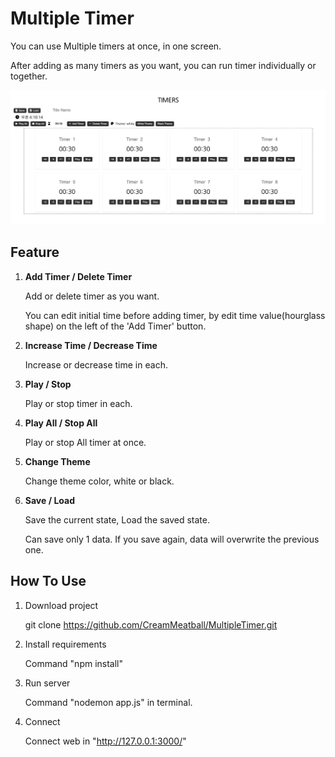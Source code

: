 # Multiple Timer

You can use Multiple timers at once, in one screen.

After adding as many timers as you want, you can run timer individually or together.

![screen](./example/screen.png)

## Feature

1. **Add Timer / Delete Timer**

   Add or delete timer as you want.

   You can edit initial time before adding timer, by edit time value(hourglass shape) on the left of the 'Add Timer' button.

3. **Increase Time / Decrease Time**

   Increase or decrease time in each.

4. **Play / Stop**

   Play or stop timer in each.

5. **Play All / Stop All**

   Play or stop All timer at once.

6. **Change Theme**

   Change theme color, white or black.

7. **Save / Load**

   Save the current state, Load the saved state.

   Can save only 1 data. If you save again, data will overwrite the previous one.


## How To Use

1. Download project

   git clone https://github.com/CreamMeatball/MultipleTimer.git

2. Install requirements

   Command "npm install"

3. Run server

   Command "nodemon app.js" in terminal.

4. Connect

   Connect web in "http://127.0.0.1:3000/"

